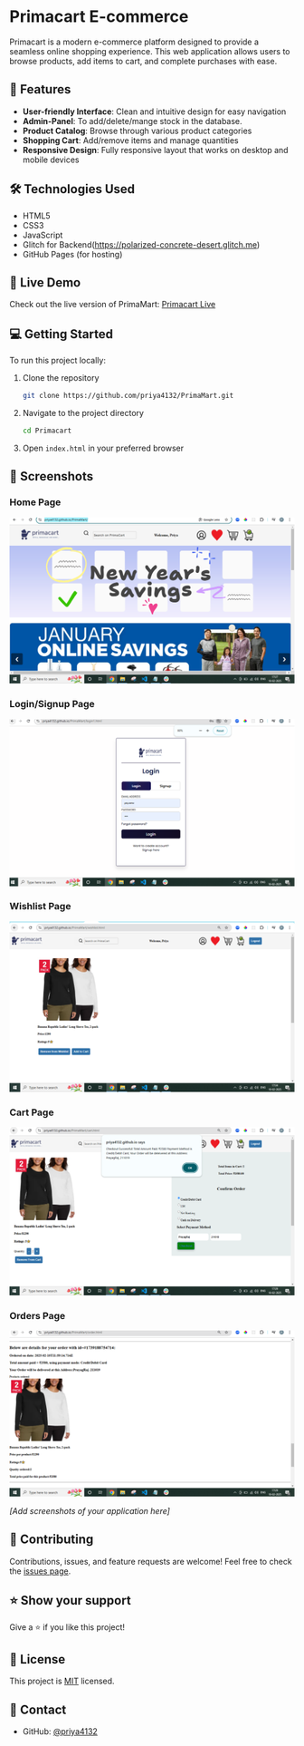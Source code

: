# Primacart E-commerce

Primacart is a modern e-commerce platform designed to provide a seamless online shopping experience. This web application allows users to browse products, add items to cart, and complete purchases with ease.

## 🌟 Features

- **User-friendly Interface**: Clean and intuitive design for easy navigation
- **Admin-Panel**: To add/delete/mange stock in the database.
- **Product Catalog**: Browse through various product categories
- **Shopping Cart**: Add/remove items and manage quantities
- **Responsive Design**: Fully responsive layout that works on desktop and mobile devices

## 🛠️ Technologies Used

- HTML5
- CSS3
- JavaScript
- Glitch for Backend(https://polarized-concrete-desert.glitch.me)
- GitHub Pages (for hosting)

## 🚀 Live Demo

Check out the live version of PrimaMart: [Primacart Live](https://priya4132.github.io/PrimaMart/)

## 💻 Getting Started

To run this project locally:

1. Clone the repository
   ```bash
   git clone https://github.com/priya4132/PrimaMart.git
   ```

2. Navigate to the project directory
   ```bash
   cd Primacart
   ```

3. Open `index.html` in your preferred browser

## 📱 Screenshots
 ### Home Page

![aHomePage](prima1.PNG)

 ### Login/Signup Page
![Login/signupPage](prima2.PNG)

 ### Wishlist Page
![Wishlist Page](wishlist'.PNG)

 ### Cart Page
![Cart Page](prima5.PNG)

 ### Orders Page
![Orders Page](prima6.PNG)

*[Add screenshots of your application here]*

## 🤝 Contributing

Contributions, issues, and feature requests are welcome! Feel free to check the [issues page](https://github.com/priya4132/PrimaMart/issues).

## ⭐ Show your support

Give a ⭐️ if you like this project!

## 📝 License

This project is [MIT](LICENSE) licensed.

## 👤 Contact

- GitHub: [@priya4132](https://github.com/priya4132)